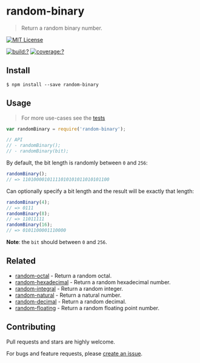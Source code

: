 # random-binary

> Return a random binary number.

[![MIT License](https://img.shields.io/badge/license-MIT_License-green.svg?style=flat-square)](https://github.com/mock-end/random-binary/blob/master/LICENSE)

[![build:?](https://img.shields.io/travis/mock-end/random-binary/master.svg?style=flat-square)](https://travis-ci.org/mock-end/random-binary)
[![coverage:?](https://img.shields.io/coveralls/mock-end/random-binary/master.svg?style=flat-square)](https://coveralls.io/github/mock-end/random-binary)


## Install

```
$ npm install --save random-binary 
```

## Usage

> For more use-cases see the [tests](https://github.com/mock-end/random-binary/blob/master/test/spec/index.js)

```js
var randomBinary = require('random-binary');

// API
// - randomBinary();
// - randomBinary(bit);
```

By default, the bit length is randomly between `0` and `256`:

```js
randomBinary();     
// => 11010000101111010101011010101100
```

Can optionally specify a bit length and the result will be exactly that length:

```js
randomBinary(4); 
// => 0111
randomBinary(8); 
// => 11011111
randomBinary(16); 
// => 0101100001110000
```

**Note**: the `bit` should between `0` and `256`.


## Related

- [random-octal](https://github.com/mock-end/random-octal) - Return a random octal.
- [random-hexadecimal](https://github.com/mock-end/random-hexadecimal) - Return a random hexadecimal number.
- [random-integral](https://github.com/mock-end/random-integral) - Return a random integer.
- [random-natural](https://github.com/mock-end/random-natural) - Return a natural number.
- [random-decimal](https://github.com/mock-end/random-decimal) - Return a random decimal.
- [random-floating](https://github.com/mock-end/random-floating) - Return a random floating point number.


## Contributing

Pull requests and stars are highly welcome.

For bugs and feature requests, please [create an issue](https://github.com/mock-end/random-binary/issues/new).
